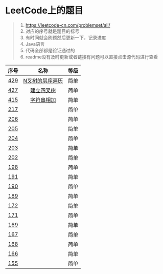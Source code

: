# LeetCode上的题目

> 1. https://leetcode-cn.com/problemset/all/ 
> 2. 对应的序号就是题目的标号
> 3. 有时间就会刷题然后更新一下，记录进度
> 4. Java语言
> 5. 代码全部都是验证通过的
> 6. readme没有及时更新或者链接有问题可以直接点击源代码进行查看


序号|名称|等级
:-:|:-:|:-:
[429][429]|[N叉树的层序遍历][429]|简单
[427][427]|[建立四叉树][427]|简单
[415][415]|[字符串相加][415]|简单
[217][217]||简单
[206][206]| |简单
[205][205]| |简单
[204][204]| |简单
[203][203]| |简单
[202][202]| |简单
[198][198]| |简单
[191][191]| |简单
[190][190]| |简单
[189][189]| |简单
[172][172]| |简单
[171][171]| |简单
[169][169]| |简单
[167][167]| |简单
[168][168]| |简单
[166][166]| |简单
[155][155]| |简单

[429]:https://gitlab.com/ZoharAndroid/leetcode/blob/master/_429.java 
[155]:https://gitlab.com/ZoharAndroid/leetcode/blob/master/_155.java 
[166]:https://gitlab.com/ZoharAndroid/leetcode/blob/master/_166.java
[168]:https://gitlab.com/ZoharAndroid/leetcode/blob/master/_168.java
[167]:https://gitlab.com/ZoharAndroid/leetcode/blob/master/_167.java
[169]:https://gitlab.com/ZoharAndroid/leetcode/blob/master/_169.java
[171]:https://gitlab.com/ZoharAndroid/leetcode/blob/master/_171.java
[172]:https://gitlab.com/ZoharAndroid/leetcode/blob/master/_172.java
[189]:https://gitlab.com/ZoharAndroid/leetcode/blob/master/_189.java
[190]:https://gitlab.com/ZoharAndroid/leetcode/blob/master/_190.java
[191]:https://gitlab.com/ZoharAndroid/leetcode/blob/master/_191.java
[198]:https://gitlab.com/ZoharAndroid/leetcode/blob/master/_198.java
[202]:https://gitlab.com/ZoharAndroid/leetcode/blob/master/_202.java
[203]:https://gitlab.com/ZoharAndroid/leetcode/blob/master/_203.java
[204]:https://gitlab.com/ZoharAndroid/leetcode/blob/master/_204.java
[205]:https://gitlab.com/ZoharAndroid/leetcode/blob/master/_205.java
[206]:https://gitlab.com/ZoharAndroid/leetcode/blob/master/_206.java
[217]:https://gitlab.com/ZoharAndroid/leetcode/blob/master/_217.java
[415]:https://gitlab.com/ZoharAndroid/leetcode/blob/master/_415.java
[427]:https://gitlab.com/ZoharAndroid/leetcode/blob/master/_427.java



